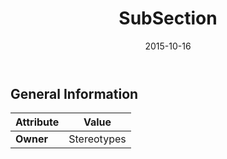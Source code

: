 ﻿---
title: SubSection
toc: false
type: specs
date: "2015-10-16"
draft: false
specification: VEC
version: 1.1.2
documentType: "Recommendation"
elementType: Class
classes:
  - SubSection
menu_name: vec-1.1.2
---


## General Information

| Attribute               | Value |
|-------------------------|-------|
| **Owner**               | Stereotypes |
